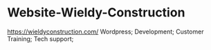 # Website-Wieldy-Construction
https://wieldyconstruction.com/
Wordpress;
Development;
Customer Training;
Tech support;
